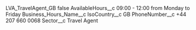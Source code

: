 <?xml version="1.0" encoding="UTF-8"?>
<CustomMetadata xmlns="http://soap.sforce.com/2006/04/metadata" xmlns:xsi="http://www.w3.org/2001/XMLSchema-instance" xmlns:xsd="http://www.w3.org/2001/XMLSchema">
    <label>LVA_TravelAgent_GB</label>
    <protected>false</protected>
    <values>
        <field>AvailableHours__c</field>
        <value xsi:type="xsd:string">09:00 - 12:00 from Monday to Friday</value>
    </values>
    <values>
        <field>Business_Hours_Name__c</field>
        <value xsi:nil="true"/>
    </values>
    <values>
        <field>IsoCountry__c</field>
        <value xsi:type="xsd:string">GB</value>
    </values>
    <values>
        <field>PhoneNumber__c</field>
        <value xsi:type="xsd:string">+44 207 660 0068</value>
    </values>
    <values>
        <field>Sector__c</field>
        <value xsi:type="xsd:string">Travel Agent</value>
    </values>
</CustomMetadata>
